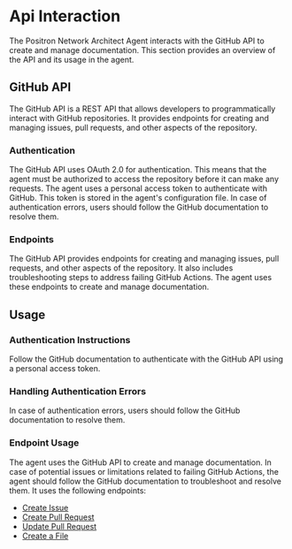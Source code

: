 # Api Interaction

The Positron Network Architect Agent interacts with the GitHub API to create and manage documentation. This section provides an overview of the API and its usage in the agent.

## GitHub API

The GitHub API is a REST API that allows developers to programmatically interact with GitHub repositories. It provides endpoints for creating and managing issues, pull requests, and other aspects of the repository.

### Authentication

The GitHub API uses OAuth 2.0 for authentication. This means that the agent must be authorized to access the repository before it can make any requests. The agent uses a personal access token to authenticate with GitHub. This token is stored in the agent's configuration file. In case of authentication errors, users should follow the GitHub documentation to resolve them.

### Endpoints

The GitHub API provides endpoints for creating and managing issues, pull requests, and other aspects of the repository. It also includes troubleshooting steps to address failing GitHub Actions. The agent uses these endpoints to create and manage documentation.

## Usage

### Authentication Instructions

Follow the GitHub documentation to authenticate with the GitHub API using a personal access token.

### Handling Authentication Errors

In case of authentication errors, users should follow the GitHub documentation to resolve them.

### Endpoint Usage

The agent uses the GitHub API to create and manage documentation. In case of potential issues or limitations related to failing GitHub Actions, the agent should follow the GitHub documentation to troubleshoot and resolve them. It uses the following endpoints:

- [Create Issue](https://docs.github.com/en/rest/reference/issues#create-an-issue)
- [Create Pull Request](https://docs.github.com/en/rest/reference/pulls#create-a-pull-request)
- [Update Pull Request](https://docs.github.com/en/rest/reference/pulls#update-a-pull-request)
- [Create a File](https://docs.github.com/en/rest/reference/repos#create-or-update-file-contents)